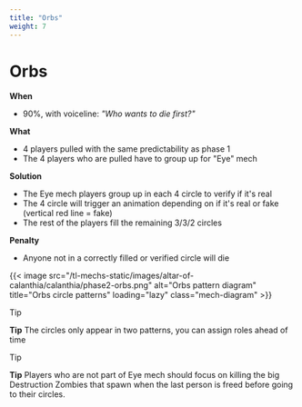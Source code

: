 ```yaml
---
title: "Orbs"
weight: 7
---
```


# Orbs

**When**
- 90%, with voiceline: _"Who wants to die first?"_

**What**
- 4 players pulled with the same predictability as phase 1
- The 4 players who are pulled have to group up for "Eye" mech

**Solution**
- The Eye mech players group up in each 4 circle to verify if it's real
- The 4 circle will trigger an animation depending on if it's real or fake (vertical red line = fake)
- The rest of the players fill the remaining 3/3/2 circles

**Penalty**
- Anyone not in a correctly filled or verified circle will die

{{< image src="/tl-mechs-static/images/altar-of-calanthia/calanthia/phase2-orbs.png" alt="Orbs pattern diagram" title="Orbs circle patterns" loading="lazy" class="mech-diagram" >}}

> [!TIP]
> **Tip**
> The circles only appear in two patterns, you can assign roles ahead of time

> [!TIP]
> **Tip**
> Players who are not part of Eye mech should focus on killing the big Destruction Zombies that spawn when the last person is freed before going to their circles.
